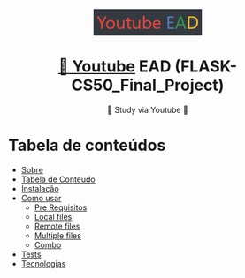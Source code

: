 <div style="display:flex;justify-content:center;margin-bottom:10px">
    <img src="static/logo.PNG" alt="Logo">
</div>

<h1 align="center">
    <a href="https://www.youtube.com/">🔗 Youtube</a> EAD (FLASK-CS50_Final_Project)</a>
</h1>
<p align="center">🚀 Study via Youtube 🚀</p>

Tabela de conteúdos
=================
   * [Sobre](#Sobre)
   * [Tabela de Conteudo](#tabela-de-conteudo)
   * [Instalação](#instalacao)
   * [Como usar](#como-usar)
      * [Pre Requisitos](#pre-requisitos)
      * [Local files](#local-files)
      * [Remote files](#remote-files)
      * [Multiple files](#multiple-files)
      * [Combo](#combo)
   * [Tests](#testes)
   * [Tecnologias](#tecnologias)